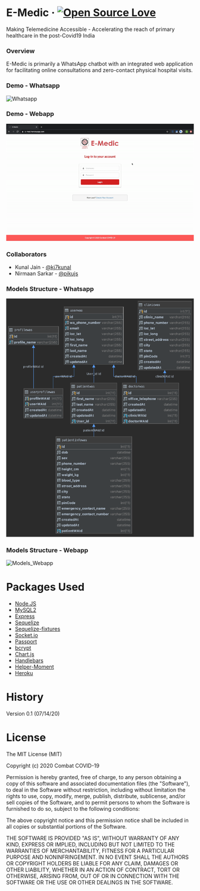 # E-Medic &middot; [![Open Source Love](https://badges.frapsoft.com/os/mit/mit.svg?v=102)](https://github.com/ellerbrock/open-source-badge/)

Making Telemedicine Accessible - Accelerating the reach of primary healthcare in the post-Covid19 India

### Overview

E-Medic is primarily a WhatsApp chatbot with an integrated web application for facilitating online consultations
and zero-contact physical hospital visits.

### Demo - Whatsapp
![Whatsapp](./demo/emed_whatsapp.gif)

### Demo - Webapp
![Webapp](./demo/emed_webapp.gif)

### Collaborators

* Kunal Jain - [@kj7kunal](https://github.com/kj7kunal)
* Nirmaan Sarkar - [@pikujs](https://github.com/pikujs)

### Models Structure - Whatsapp
![Models_WA_Chatbot](./db/models_wa.png)

### Models Structure - Webapp
![Models_Webapp](./db/models.png)


# Packages Used

* [Node.JS](https://www.npmjs.com/)
* [MySQL2](https://www.npmjs.com/package/mysql2)
* [Express](https://www.npmjs.com/package/express)
* [Sequelize](http://docs.sequelizejs.com/)
* [Sequelize-fixtures](https://www.npmjs.com/package/sequelize-fixtures)
* [Socket.io](https://www.npmjs.com/package/socket.io)
* [Passport](https://www.npmjs.com/package/passport)
* [bcrypt](https://www.npmjs.com/package/bcrypt)
* [Chart.js](https://www.npmjs.com/package/chart.js)
* [Handlebars](https://www.npmjs.com/package/express-handlebars)
* [Helper-Moment](https://www.npmjs.com/package/helper-moment)
* [Heroku](https://www.npmjs.com/package/heroku)

# History

Version 0.1 (07/14/20)

# License

The MIT License (MIT)

Copyright (c) 2020 Combat COVID-19

Permission is hereby granted, free of charge, to any person obtaining a copy of this software and associated documentation files (the "Software"), to deal in the Software without restriction, including without limitation the rights to use, copy, modify, merge, publish, distribute, sublicense, and/or sell copies of the Software, and to permit persons to whom the Software is furnished to do so, subject to the following conditions:

The above copyright notice and this permission notice shall be included in all copies or substantial portions of the Software.

THE SOFTWARE IS PROVIDED "AS IS", WITHOUT WARRANTY OF ANY KIND, EXPRESS OR IMPLIED, INCLUDING BUT NOT LIMITED TO THE WARRANTIES OF MERCHANTABILITY, FITNESS FOR A PARTICULAR PURPOSE AND NONINFRINGEMENT. IN NO EVENT SHALL THE AUTHORS OR COPYRIGHT HOLDERS BE LIABLE FOR ANY CLAIM, DAMAGES OR OTHER LIABILITY, WHETHER IN AN ACTION OF CONTRACT, TORT OR OTHERWISE, ARISING FROM, OUT OF OR IN CONNECTION WITH THE SOFTWARE OR THE USE OR OTHER DEALINGS IN THE SOFTWARE.
